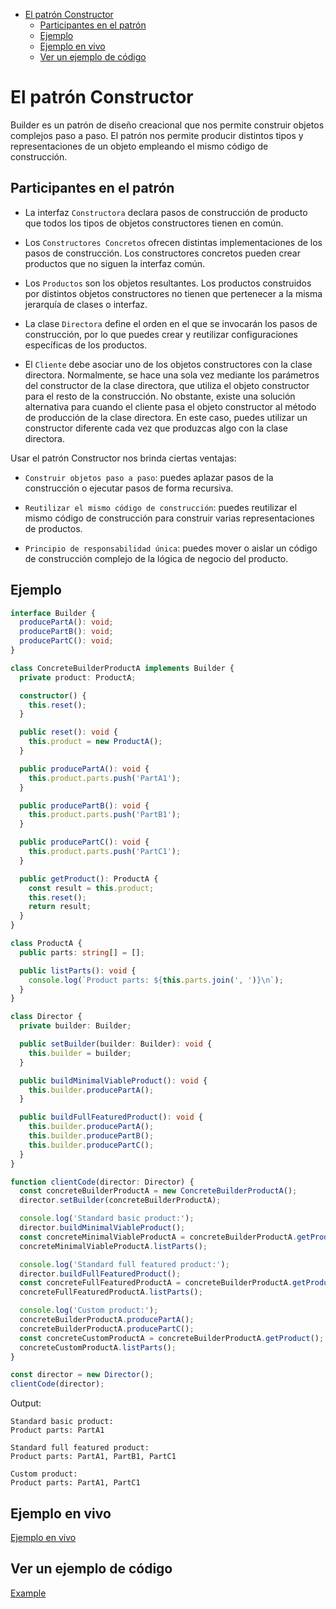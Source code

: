 - [El patrón Constructor](#el-patr%C3%B3n-constructor)
  - [Participantes en el patrón](#participantes-en-el-patr%C3%B3n)
  - [Ejemplo](#ejemplo)
  - [Ejemplo en vivo](#ejemplo-en-vivo)
  - [Ver un ejemplo de código](#ver-un-ejemplo-de-c%C3%B3digo)

# El patrón Constructor

Builder es un patrón de diseño creacional que nos permite construir objetos complejos paso a paso. El patrón nos permite producir distintos tipos y representaciones de un objeto empleando el mismo código de construcción.

## Participantes en el patrón

- La interfaz `Constructora` declara pasos de construcción de producto que todos los tipos de objetos constructores tienen en común.

- Los `Constructores Concretos` ofrecen distintas implementaciones de los pasos de construcción. Los constructores concretos pueden crear productos que no siguen la interfaz común.

- Los `Productos` son los objetos resultantes. Los productos construidos por distintos objetos constructores no tienen que pertenecer a la misma jerarquía de clases o interfaz.

- La clase `Directora` define el orden en el que se invocarán los pasos de construcción, por lo que puedes crear y reutilizar configuraciones específicas de los productos.

- El `Cliente` debe asociar uno de los objetos constructores con la clase directora. Normalmente, se hace una sola vez mediante los parámetros del constructor de la clase directora, que utiliza el objeto constructor para el resto de la construcción. No obstante, existe una solución alternativa para cuando el cliente pasa el objeto constructor al método de producción de la clase directora. En este caso, puedes utilizar un constructor diferente cada vez que produzcas algo con la clase directora.

Usar el patrón Constructor nos brinda ciertas ventajas:

- `Construir objetos paso a paso`: puedes aplazar pasos de la construcción o ejecutar pasos de forma recursiva.

- `Reutilizar el mismo código de construcción`: puedes reutilizar el mismo código de construcción para construir varias representaciones de productos.

- `Principio de responsabilidad única`: puedes mover o aislar un código de construcción complejo de la lógica de negocio del producto.

## Ejemplo

```typescript
interface Builder {
  producePartA(): void;
  producePartB(): void;
  producePartC(): void;
}

class ConcreteBuilderProductA implements Builder {
  private product: ProductA;

  constructor() {
    this.reset();
  }

  public reset(): void {
    this.product = new ProductA();
  }

  public producePartA(): void {
    this.product.parts.push('PartA1');
  }

  public producePartB(): void {
    this.product.parts.push('PartB1');
  }

  public producePartC(): void {
    this.product.parts.push('PartC1');
  }

  public getProduct(): ProductA {
    const result = this.product;
    this.reset();
    return result;
  }
}

class ProductA {
  public parts: string[] = [];

  public listParts(): void {
    console.log(`Product parts: ${this.parts.join(', ')}\n`);
  }
}

class Director {
  private builder: Builder;

  public setBuilder(builder: Builder): void {
    this.builder = builder;
  }

  public buildMinimalViableProduct(): void {
    this.builder.producePartA();
  }

  public buildFullFeaturedProduct(): void {
    this.builder.producePartA();
    this.builder.producePartB();
    this.builder.producePartC();
  }
}

function clientCode(director: Director) {
  const concreteBuilderProductA = new ConcreteBuilderProductA();
  director.setBuilder(concreteBuilderProductA);

  console.log('Standard basic product:');
  director.buildMinimalViableProduct();
  const concreteMinimalViableProductA = concreteBuilderProductA.getProduct();
  concreteMinimalViableProductA.listParts();

  console.log('Standard full featured product:');
  director.buildFullFeaturedProduct();
  const concreteFullFeaturedProductA = concreteBuilderProductA.getProduct();
  concreteFullFeaturedProductA.listParts();

  console.log('Custom product:');
  concreteBuilderProductA.producePartA();
  concreteBuilderProductA.producePartC();
  const concreteCustomProductA = concreteBuilderProductA.getProduct();
  concreteCustomProductA.listParts();
}

const director = new Director();
clientCode(director);
```

Output:

```text
Standard basic product:
Product parts: PartA1

Standard full featured product:
Product parts: PartA1, PartB1, PartC1

Custom product:
Product parts: PartA1, PartC1
```

## Ejemplo en vivo

[Ejemplo en vivo](https://www.typescriptlang.org/play/?#code/JYOwLgpgTgZghgYwgAgEIFdgBsAm1kDeAUMsgA5QD2O6SACnFGAIIAUAlAFzIBulwOANwlyVGvUZhUHbnwHDSFarQgMmAYRm9+QogF8iRBFjgBnU8nWUQCKBEgZseKHTG0WyYAFsyWCF4hwC0dcfGJFKGAeOEhRZQQwbld4lmERBGtTMCh3SigOQhFSMAALYFMAOjtTew4FZAMRMnQAIyxgBGRq2q5tAULSYrLKpXEwZABeZBAIAHdkZLG2dnrGxVb2ztGVNRYtORwBwdLyiu2Es8kR9FMS1gByXeYARnuVkTXyDY648VVJaS9A5HIanc5gS5Ma63B67VCvd6kT7NNo-c7-DT7HQg5AnEZuC5kK5nG53R6SdQI1aGdaozoAc3si3cWmZCWYOIyICyXQgpnQWHGUzxZwJYHqoMq3TAdSKvLA6CgIF5-MF1MaxjMFjZHnCXzp5Cu3CykRA9IA2gBdSbIK1pWmbZDtLK7UxY-p60hc0yUPwVLCUemsAAGOsNUO4ABICCKiVCKgArfggB4AGmQbz0AB0QMHEQ19IZNeZkAARYB2BJ5I4UKIxFAtTChKDcELOe36x01KRN5ysRtOaCt3vQIHYz244YVAfNm0z9sfGmdn7zgCyoG8cCwADVgHA2qoxe7DhORfPoKL4hi9vnkd9OvOAGICrCPiAxRUQHA6484s8jqBLz+J5ZUGSdTnPQD0ThUDjinSCgJ2ClYIMRoYHQGwwGAaxkGMYBAjAKw8FYHAKwgKsWzLMiKPYI5vXGLlbHsCA22gHUOSmGZ5isGw7AcAD2Ng0jKzAPIKm7Vj8kYviWIEsVmHedJMl9CB-UDB4AGUwDgEAcEYQ4WjMNExU4N56mE8jRMAtcNy8Ldd33Pwf3zejcOsJjIHXEBNx3PcD3Ym1pOYyT2IqRkwGc+ogs822z7L8pz5P9coIquWUlO5FS1KDe4tJ0vSoEOdCsCwZAYHfBU7EOcFTPzCyKOnXtn2Kt8P0qyL0p5aKICa19ys-b95MC9yZJCxLwvar1huYnqWoqr9QudFKoTSyaMr9ANsvUG5RK8X53BqqKpv4wcXES6DJGWQ7eOCuSUmYRCJExFzMgYo6IC2rJKC8AKpi60a7rCpkj2e67IA+naFuS11ZQ1F7kDqqybS4qiRLyWU8IIoiIBI6irJWIA)

## Ver un ejemplo de código

[Example](./constructor.ts)

```